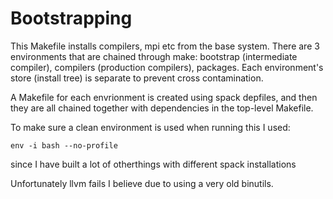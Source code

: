 # Bootstrapping

This Makefile installs compilers, mpi etc from the base system.
There are 3 environments that are chained through make: bootstrap (intermediate compiler), compilers (production compilers), packages.
Each environment's store (install tree) is separate to prevent cross contamination.

A Makefile for each envrionment is created using spack depfiles, and then they are all chained together with dependencies in the top-level Makefile.

To make sure a clean environment is used when running this I used:

```
env -i bash --no-profile
```

since I have built a lot of otherthings with different spack installations

Unfortunately llvm fails I believe due to using a very old binutils.
